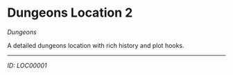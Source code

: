 # Dungeons Location 2

*Dungeons*

A detailed dungeons location with rich history and plot hooks.

---
*ID: LOC00001*